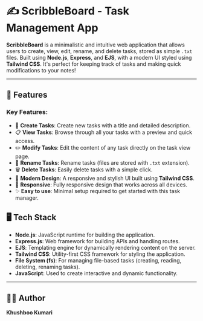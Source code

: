 # ✍️ **ScribbleBoard** - Task Management App

**ScribbleBoard** is a minimalistic and intuitive web application that allows users to create, view, edit, rename, and delete tasks, stored as simple `.txt` files. Built using **Node.js**, **Express**, and **EJS**, with a modern UI styled using **Tailwind CSS**. It's perfect for keeping track of tasks and making quick modifications to your notes!

---

## 🚀 **Features**

### **Key Features**:
- 📝 **Create Tasks**: Create new tasks with a title and detailed description.
- 📋 **View Tasks**: Browse through all your tasks with a preview and quick access.
- ✏️ **Modify Tasks**: Edit the content of any task directly on the task view page.
- 🔄 **Rename Tasks**: Rename tasks (files are stored with `.txt` extension).
- 🗑️ **Delete Tasks**: Easily delete tasks with a simple click.
- 🎨 **Modern Design**: A responsive and stylish UI built using **Tailwind CSS**.
- 📱 **Responsive**: Fully responsive design that works across all devices.
- ✨ **Easy to use**: Minimal setup required to get started with this task manager.
  

## 🖥️ **Tech Stack**

- **Node.js**: JavaScript runtime for building the application.
- **Express.js**: Web framework for building APIs and handling routes.
- **EJS**: Templating engine for dynamically rendering content on the server.
- **Tailwind CSS**: Utility-first CSS framework for styling the application.
- **File System (fs)**: For managing file-based tasks (creating, reading, deleting, renaming tasks).
- **JavaScript**: Used to create interactive and dynamic functionality.

---

## 🧑‍💻 **Author**

**Khushboo Kumari**  
